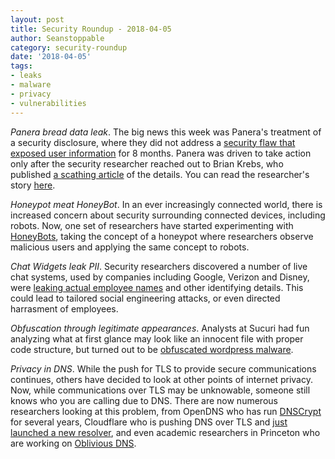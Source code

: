 ```yaml
---
layout: post
title: Security Roundup - 2018-04-05
author: Seanstoppable
category: security-roundup
date: '2018-04-05'
tags:
- leaks
- malware
- privacy
- vulnerabilities
---
```


_Panera bread data leak_. The big news this week was Panera's treatment of a
security disclosure, where they did not address a [security flaw that exposed
user
information](https://arstechnica.com/information-technology/2018/04/panera-accused-security-researcher-of-scam-when-he-reported-a-major-flaw/)
for 8 months. Panera was driven to take action only after the security
researcher reached out to Brian Krebs, who published [a scathing
article](https://krebsonsecurity.com/2018/04/panerabread-com-leaks-millions-of-customer-records/)
of the details. You can read the researcher's story
[here](https://medium.com/@djhoulihan/no-panera-bread-doesnt-take-security-seriously-bf078027f815).

_Honeypot meat HoneyBot_. In an ever increasingly connected world, there is
increased concern about security surrounding connected devices, including
robots. Now, one set of researchers have started experimenting with
[HoneyBots](https://www.engadget.com/2018/03/29/honeybot-lures-hackers-protect-fellow-robots/),
taking the concept of a honeypot where researchers observe malicious users and
applying the same concept to robots.

_Chat Widgets leak PII_. Security researchers discovered a number of live chat
systems, used by companies including Google, Verizon and Disney, were [leaking
actual employee
names](https://www.bleepingcomputer.com/news/security/live-chat-widgets-leak-employee-details-from-high-profile-companies/)
and other identifying details. This could lead to tailored social engineering
attacks, or even directed harrasment of employees.

_Obfuscation through legitimate appearances_. Analysts at Sucuri had fun
analyzing what at first glance may look like an innocent file with proper code
structure, but turned out to be [obfuscated wordpress
malware](https://blog.sucuri.net/2018/04/obfuscation-through-legitimate-appearances.html).

_Privacy in DNS_. While the push for TLS to provide secure communications
continues, others have decided to look at other points of internet privacy. Now,
while communications over TLS may be unknowable, someone still knows who you are
calling due to DNS. There are now numerous researchers looking at this problem,
from OpenDNS who has run
[DNSCrypt](https://www.opendns.com/about/innovations/dnscrypt/) for several
years, Cloudflare who is pushing DNS over TLS and [just launched a new
resolver](https://www.theverge.com/2018/4/1/17185732/cloudflare-dns-service-1-1-1-1),
and even academic researchers in Princeton who are working on [Oblivious
DNS](https://odns.cs.princeton.edu/).
